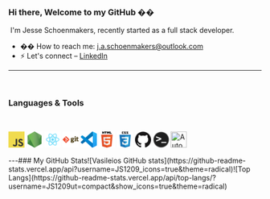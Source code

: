 <!-- ![ colorful Tech ](chain.gif) [](chain.gif) -->
​
---
​
### Hi there, Welcome to my GitHub ��
​
I'm Jesse Schoenmakers, recently started as a full stack developer.
​
-  �� How to reach me: j.a.schoenmakers@outlook.com
-  ⚡ Let's connect – [LinkedIn](https://www.linkedin.com/in/jesse-schoenmakers-5055a4239/)
​
---
​
### Languages & Tools
​
<p style='align:left'>
<img height='32' width='32' title='JavaScript'src='https://raw.githubusercontent.com/github/explore/80688e429a7d4ef2fca1e82350fe8e3517d3494d/topics/javascript/javascript.png'>
<img height='32' width='32' title='node.js' src='https://raw.githubusercontent.com/github/explore/80688e429a7d4ef2fca1e82350fe8e3517d3494d/topics/nodejs/nodejs.png'>
<img height='32' width='32' title='react.js' src='https://raw.githubusercontent.com/github/explore/80688e429a7d4ef2fca1e82350fe8e3517d3494d/topics/react/react.png'>
<img height='32' width='32' title='git' src='https://raw.githubusercontent.com/github/explore/80688e429a7d4ef2fca1e82350fe8e3517d3494d/topics/git/git.png'>
<img height='32' width='32' title= 'Visual Studio Code'src='https://raw.githubusercontent.com/github/explore/80688e429a7d4ef2fca1e82350fe8e3517d3494d/topics/visual-studio-code/visual-studio-code.png'>
<img height='32' width='32' title= 'HTML5' src='https://raw.githubusercontent.com/github/explore/80688e429a7d4ef2fca1e82350fe8e3517d3494d/topics/html/html.png'>
<img height='32' width='32' title= 'CSS3' src='https://raw.githubusercontent.com/github/explore/80688e429a7d4ef2fca1e82350fe8e3517d3494d/topics/css/css.png'>
<img height='32' width='32' title= 'GitHub' src='https://raw.githubusercontent.com/github/explore/78df643247d429f6cc873026c0622819ad797942/topics/github/github.png'>
<img height='32' width='32' title= 'terminal' src='https://raw.githubusercontent.com/github/explore/80688e429a7d4ef2fca1e82350fe8e3517d3494d/topics/terminal/terminal.png'>
<img height='32' width='32' title='AutoCad' src='https://logodix.com/logo/635166.png'>
</p>
​
---
​
### My GitHub Stats
​
![Vasileios GitHub stats](https://github-readme-stats.vercel.app/api?username=JS1209_icons=true&theme=radical)
​
![Top Langs](https://github-readme-stats.vercel.app/api/top-langs/?username=JS1209ut=compact&show_icons=true&theme=radical)
